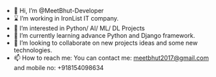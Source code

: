 - 👋 Hi, I’m @MeetBhut-Developer
- ⌛  I’m working in IronList IT company.
- 👀 I’m interested in Python/ AI/ ML/ DL Projects
- 🌱 I’m currently learning advance Python and Django framework.
- 💞️ I’m looking to collaborate on new projects ideas and some new technologies.
- 📫 How to reach me: You can contact me: meetbhut2017@gmail.com and mobile no: +918154098634

